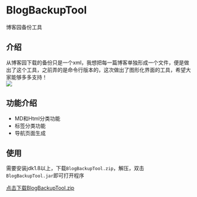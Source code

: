 # BlogBackupTool
博客园备份工具
## 介绍
从博客园下载的备份只是一个xml，我想把每一篇博客单独形成一个文件，便是做出了这个工具，之前弄的是命令行版本的，这次做出了图形化界面的工具，希望大家能够多多支持！	
![](https://img2018.cnblogs.com/blog/1210268/201906/1210268-20190628124408823-1806723735.png)

## 功能介绍
- MD和Html分类功能
- 标签分类功能
- 导航页面生成	

## 使用
需要安装jdk1.8以上，下载`BlogBackupTool.zip`，解压，双击`BlogBackupTool.jar`即可打开程序

[点击下载BlogBackupTool.zip](https://github.com/Stars-One/BlogBackupTool/raw/master/BlogBackupTool.zip)